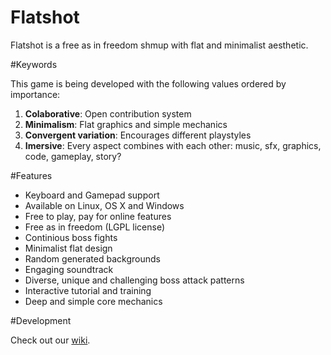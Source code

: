 Flatshot
========

Flatshot is a free as in freedom shmup with flat and minimalist aesthetic.

#Keywords

This game is being developed with the following values ordered by importance:

1. **Colaborative**: Open contribution system
2. **Minimalism**: Flat graphics and simple mechanics
3. **Convergent variation**: Encourages different playstyles
4. **Imersive**: Every aspect combines with each other: music, sfx, graphics, code, gameplay, story?

#Features

* Keyboard and Gamepad support 
* Available on Linux, OS X and Windows 
* Free to play, pay for online features 
* Free as in freedom (LGPL license) 
* Continious boss fights 
* Minimalist flat design 
* Random generated backgrounds 
* Engaging soundtrack 
* Diverse, unique and challenging boss attack patterns 
* Interactive tutorial and training 
* Deep and simple core mechanics

#Development

Check out our [wiki](https://github.com/Rosalila/Flatshot/wiki).
